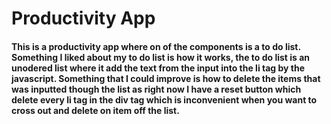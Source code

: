 # Productivity App
#### This is a productivity app where on of the components is a to do list. Something I liked about my to do list is how it works, the to do list is an unodered list where it add the text from the input into the li tag by the javascript. Something that I could improve is how to delete the items that was inputted though the list as right now I have a reset button which delete every li tag in the div tag which is inconvenient when you want to cross out and delete on item off the list.
